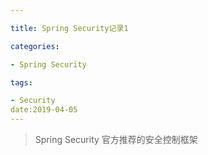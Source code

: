 ```yaml
---

title: Spring Security记录1

categories: 

- Spring Security

tags: 

- Security
date:2019-04-05
---
```






> Spring Security 官方推荐的安全控制框架

